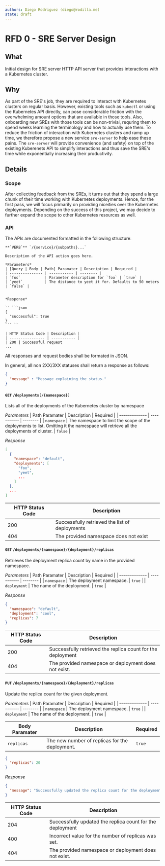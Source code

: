 ```yaml
---
authors: Diego Rodriguez (diego@rodilla.me)
state: draft
---
```


# RFD 0 - SRE Server Design

## What
Initial design for SRE server HTTP API server that provides interactions with a
Kubernetes cluster.

## Why

As part of the SRE's job, they are required to interact with Kubernetes clusters
on regular basis. However, existing tools such as `kubectl` or using the
Kubernetes API directly, can pose considerable friction with the overwhelming
amount options that are available in those tools. Also, onboarding new SREs with
those tools can be non-trivial, requring them to spend weeks learning the
terminology and how to actually use them. To reduce the friction of interaction
with Kubernetes clusters and ramp up time, we therefore propose a new service
`sre-server` to help ease these pains. The `sre-server` will provide convenience
(and safety) on top of the existing Kuberenets API to simplify interactions and
thus save the SRE's time while exponentially increasing their productivity.

## Details

### Scope
After collecting feedback from the SREs, it turns out that they spend a large
chunk of their time working with Kubernetes deployments. Hence, for the first
pass, we will focus primarily on providing niceities over the Kubernetes
deployments. Depending on the success of this project, we may decide to further
expand the scope to other Kubernetes resources as well.


### API
The APIs are documented formatted in the following structure:

```
**`VERB`** `/{service}/{subpaths}...`

Description of the API action goes here.

*Parameters*
| [Query | Body | Path] Paramater | Description | Required |
| --------------- | ----------- | -------- |
| `foo`           | Parameter description for `foo` | `true` |
| `yeet`          | The distance to yeet it for. Defaults to 50 meters | `false` |


*Response*

`` ```json
{
  "successful": true
}
``` ``

| HTTP Status Code | Description |
| ---------------- | ----------- |
| 200 | Successful request
...
```

All responses and request bodies shall be formated in JSON.


In general, all non 2XX/3XX statuses shall return a response as follows:

```json
{
  "message" : "Message explaining the status."
}
```


#### **`GET`** `/deployments[/{namespace}]`
Lists all of the deployments of the Kubernetes cluster by namespace

*Parameters*
| Path Paramater | Description | Required |
| -------------- | ----------- | -------- |
| `namespace`    | The namespace to limit the scope of the deployments to list. Omitting it the namespace will retrieve all the deployments of cluster.  | `false` |


*Response*
```json
[
  {
    "namespace": "default",
    "deployments": [
      "foo",
      "yeet",
      ...
    ]
  },
  ...
]
```

| HTTP Status Code | Description |
| ---------------- | ----------- |
| 200 | Successfully retrieved the list of deployments |
| 404 | The provided namespace does not exist |


#### **`GET`** `/deployments/{namespace}/{deployment}/replicas`
Retrieves the deployment replica count by name in the provided namespace.

*Parameters*
| Path Paramater | Description | Required |
| -------------- | ----------- | -------- |
| `namespace`    | The deployment namespace. | `true` |
| `deployment`   | The name of the deployment. | `true` |


*Response*
```json
{
  "namespace": "default",
  "deployment": "cool",
  "replicas": 7
}
```

| HTTP Status Code | Description |
| ---------------- | ----------- |
| 200 | Successfully retrieved the replica count for the deployment |
| 404 | The provided namespace or deployment does not exist. |


#### **`PUT`** `/deployments/{namespace}/{deployment}/replicas`
Update the replica count for the given deployment.

*Parameters*
| Path Paramater | Description | Required |
| -------------- | ----------- | -------- |
| `namespace`    | The deployment namespace. | `true` |
| `deployment`   | The name of the deployment. | `true` |

| Body Paramater | Description | Required |
| -------------- | ----------- | -------- |
| `replicas`    | The new number of replicas for the deployment. | `true` |

```json
{
  "replicas": 20
}
```

*Response*
```json
{
  "message": "Successfully updated the replica count for the deployment"
}
```

| HTTP Status Code | Description |
| ---------------- | ----------- |
| 204 | Successfully updated the replica count for the deployment |
| 400 | Incorrect value for the number of replicas was set. |
| 404 | The provided namespace or deployment does not exist. |
